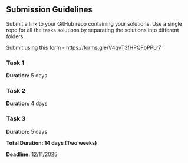 ## Submission Guidelines

Submit a link to your GitHub repo containing your solutions. Use a single repo for all the tasks solutions by separating the solutions into different folders.

Submit using this form - https://forms.gle/V4qvT3fHPQFbPPLr7

### Task 1

**Duration:** 5 days

### Task 2

**Duration:** 4 days

### Task 3

**Duration:** 5 days

**Total Duration: 14 days (Two weeks)**

**Deadline:** 12/11/2025
